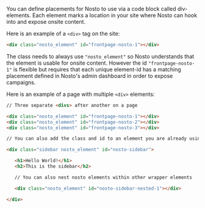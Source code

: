 You can define placements for Nosto to use via a code block called div-elements. Each element marks a location in your site where Nosto can hook into and expose onsite content.

Here is an example of a `<div>` tag on the site: 

```html
<div class="nosto_element" id="frontpage-nosto-1"></div>
```

The class needs to always use `"nosto_element"` so Nosto understands that the element is usable for onsite content. However the id `"frontpage-nosto-1"` is flexible but requires that each unique element-id has a matching placement defined in Nosto's admin dashboard in order to expose campaigns.

Here is an example of a page with multiple `<div>` elements: 

```html
// Three separate <divs> after another on a page

<div class="nosto_element" id="frontpage-nosto-1"></div>
<div class="nosto_element" id="frontpage-nosto-2"></div>
<div class="nosto_element" id="frontpage-nosto-3"></div>

// You can also add the class and id to an element you are already using for other purposes

<div class="sidebar nosto_element" id="nosto-sidebar">

   <h1>Hello World!</h1>
   <h2>This is the sidebar</h2>

   // You can also nest nosto elements within other wrapper elements

   <div class="nosto_element" id="nosto-sidebar-nested-1"></div>

</div> 
```